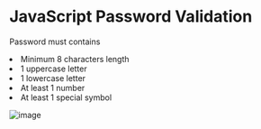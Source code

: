 # JavaScript Password Validation
<p>Password must contains</p>
                <li>
                    <i class="fa-solid fa-circle"></i>
                    <span>Minimum 8 characters length</span>
                </li>
                <li>
                    <i class="fa-solid fa-circle"></i>
                    <span>1 uppercase letter</span>
                </li>
                <li>
                    <i class="fa-solid fa-circle"></i>
                    <span>1 lowercase letter</span>
                </li>
                <li>
                    <i class="fa-solid fa-circle"></i>
                    <span>At least 1 number</span>
                </li>
                <li>
                    <i class="fa-solid fa-circle"></i>
                    <span>At least 1 special symbol</span>
                </li>

![image](https://github.com/mt057/Password-Validation/assets/82698555/575727ce-912e-4185-8ac4-7bcdc96e728a)

            

